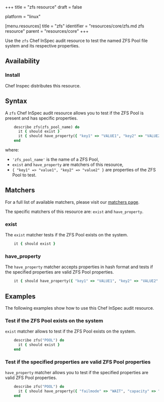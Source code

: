 +++
title = "zfs resource"
draft = false

platform = "linux"

[menu.resources]
    title = "zfs"
    identifier = "resources/core/zfs.md zfs resource"
    parent = "resources/core"
+++

Use the `zfs` Chef InSpec audit resource to test the named ZFS Pool file system and its respective properties.

## Availability

### Install

Chef Inspec distributes this resource.

## Syntax

A `zfs` Chef InSpec audit resource allows you to test if the ZFS Pool is present and has specific properties.

```ruby
    describe zfs(zfs_pool_name) do
      it { should exist }
      it { should have_property({ "key1" => "VALUE1", "key2" => "VALUE2" }) }
    end
```

where:

- `'zfs_pool_name'` is the name of a ZFS Pool,
- `exist` and `have_property` are matchers of this resource,
- `{ "key1" => "value1", "key2" => "value2" }` are properties of the ZFS Pool to test.

## Matchers

For a full list of available matchers, please visit our [matchers page](https://docs.chef.io/inspec/matchers/).

The specific matchers of this resource are: `exist` and `have_property`.

### exist

The `exist` matcher tests if the ZFS Pool exists on the system.

```ruby
    it { should exist }
```

### have_property

The `have_property` matcher accepts properties in hash format and tests if the specified properties are valid ZFS Pool properties.

```ruby
    it { should have_property({ "key1" => "VALUE1", "key2" => "VALUE2" }) }
```

## Examples

The following examples show how to use this Chef InSpec audit resource.

### Test if the ZFS Pool exists on the system

`exist` matcher allows to test if the ZFS Pool exists on the system.

```ruby
    describe zfs("POOL") do
      it { should exist }
    end
```

### Test if the specified properties are valid ZFS Pool properties

`have_property` matcher allows you to test if the specified properties are valid ZFS Pool properties.

```ruby
    describe zfs("POOL") do
      it { should have_property({ "failmode" => "WAIT", "capacity" => "0" }) }
    end
```
